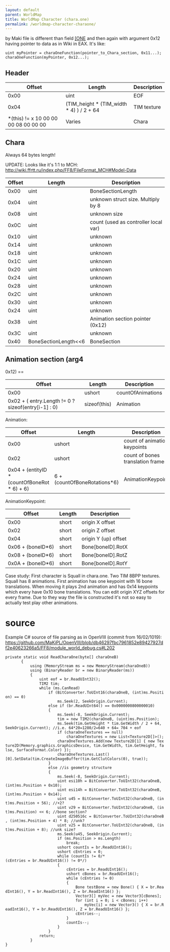 ```yaml
---
layout: default
parent: WorldMap
title: WorldMap Character (chara.one)
permalink: /worldmap-character-charaone/
---
```


by Maki file is different than field [\[ONE](../Field/Field%20File%20Format/FileFormat_ONE) and then again with argument 0x12 having pointer to data as in Wiki in EAX. It's like:

`uint myPointer = charaOneFunction(pointer_to_Chara_section, 0x11...);`  
`charaOneFunction(myPointer, 0x12...);`

## Header

| Offset                                | Length                                       | Description |
|---------------------------------------|----------------------------------------------|-------------|
| 0x00                                  | uint                                         | EOF         |
| 0x04                                  | (TIM\_height \* (TIM\_width \* 4) ) / 2 + 64 | TIM texture |
| \*(this) != x 10 00 00 00 08 00 00 00 | Varies                                       | Chara       |

## Chara

Always 64 bytes length!

UPDATE: Looks like it's 1:1 to MCH: <http://wiki.ffrtt.ru/index.php/FF8/FileFormat_MCH#Model-Data>

| Offset | Length                     | Description                          |
|--------|----------------------------|--------------------------------------|
| 0x00   | uint                       | BoneSectionLength                    |
| 0x04   | uint                       | unknown struct size. Multiply by 8   |
| 0x08   | uint                       | unknown size                         |
| 0x0C   | uint                       | count (used as controller local var) |
| 0x10   | uint                       | unknown                              |
| 0x14   | uint                       | unknown                              |
| 0x18   | uint                       | unknown                              |
| 0x1C   | uint                       | unknown                              |
| 0x20   | uint                       | unknown                              |
| 0x24   | uint                       | unknown                              |
| 0x28   | uint                       | unknown                              |
| 0x2C   | uint                       | unknown                              |
| 0x30   | uint                       | unknown                              |
| 0x24   | uint                       | unknown                              |
| 0x38   | uint                       | Animation section pointer (0x12)     |
| 0x3C   | uint                       | unknown                              |
| 0x40   | BoneSectionLength&lt;&lt;6 | BoneSection                          |

## Animation section (arg4

0x12) ==

| Offset                                                | Length       | Description       |
|-------------------------------------------------------|--------------|-------------------|
| 0x00                                                  | ushort       | countOfAnimations |
| 0x02 + ( entry.Length != 0 ? sizeof(entry\[i-1\] : 0) | sizeof(this) | Animation         |

Animation:

| Offset                                         | Length                        | Description                       |
|------------------------------------------------|-------------------------------|-----------------------------------|
| 0x00                                           | ushort                        | count of animation keypoints      |
| 0x02                                           | ushort                        | count of bones translation frames |
| 0x04 + (entityID \* (countOfBoneRot \* 6) + 6) | 6 + (countOfBoneRotations\*6) | AnimationKeypoint                 |

AnimationKeypoint:

| Offset             | Length | Description          |
|--------------------|--------|----------------------|
| 0x00               | short  | origin X offset      |
| 0x02               | short  | origin Z offset      |
| 0x04               | short  | origin Y (up) offset |
| 0x06 + (boneID\*6) | short  | Bone\[boneID\].RotX  |
| 0x08 + (boneID\*6) | short  | Bone\[boneID\].RotZ  |
| 0x0A + (boneID\*6) | short  | Bone\[boneID\].RotY  |

Case study: First character is Squall in chara.one. Two TIM 8BPP textures. Squall has 8 animations. First animation has one keypoint with 16 bone translations. When moving it plays 2nd animation and has 0x14 keypoints which every have 0x10 bone translations. You can edit origin XYZ offsets for every frame. Due to they way the file is constructed it's not so easy to actually test play other animations.

# source

Example C\# source of file parsing as in OpenVIII (commit from 16/02/1019): <https://github.com/MaKiPL/OpenVIII/blob/db46297fbc7961852e89427927df2e40623266a5/FF8/module_world_debug.cs#L202>

`private static void ReadCharaOne(byte[] charaOneB)`  
`       {`  
`           using (MemoryStream ms = new MemoryStream(charaOneB))`  
`           using (BinaryReader br = new BinaryReader(ms))`  
`           {`  
`               uint eof = br.ReadUInt32();`  
`               TIM2 tim;`  
`               while (ms.CanRead)`  
`                   if (BitConverter.ToUInt16(charaOneB, (int)ms.Position) == 0)`  
`                       ms.Seek(2, SeekOrigin.Current);`  
`                   else if (br.ReadUInt64() == 0x0000000800000010)`  
`                   {`  
`                       ms.Seek(-8, SeekOrigin.Current);`  
`                       tim = new TIM2(charaOneB, (uint)ms.Position);`  
`                       ms.Seek(tim.GetHeight * tim.GetWidth / 2 + 64, SeekOrigin.Current); //i.e. 64*20=1280/2=640 + 64= 704 + eof`  
`                       if (charaOneTextures == null)`  
`                           charaOneTextures = new List<Texture2D[]>();`  
`                       charaOneTextures.Add(new Texture2D[1] { new Texture2D(Memory.graphics.GraphicsDevice, tim.GetWidth, tim.GetHeight, false, SurfaceFormat.Color) });`  
`                       charaOneTextures.Last()[0].SetData(tim.CreateImageBuffer(tim.GetClutColors(0), true));`  
`                   }`  
`                   else //is geometry structure`  
`                   {`  
`                       ms.Seek(-8, SeekOrigin.Current);`  
`                       uint esi10h = BitConverter.ToUInt32(charaOneB, (int)ms.Position + 0x10);`  
`                       uint esi14h = BitConverter.ToUInt32(charaOneB, (int)ms.Position + 0x14);`  
`                       uint u45 = BitConverter.ToUInt32(charaOneB, (int)ms.Position + 56); //+2?`  
`                       uint v29 = BitConverter.ToUInt32(charaOneB, (int)ms.Position) << 6; //bone section?`  
`                       uint d250516c = BitConverter.ToUInt32(charaOneB, (int)ms.Position + 4) * 8; //unk?`  
`                       uint v25 = BitConverter.ToUInt32(charaOneB, (int)ms.Position + 8); //unk size?`  
`                       ms.Seek(u45, SeekOrigin.Current);`  
`                       if (ms.Position > ms.Length)`  
`                           break;`  
`                       ushort countIs = br.ReadUInt16();`  
`                       ushort cEntries = 0;`  
`                       while (countIs != 0/*(cEntries = br.ReadUInt16()) != 0*/)`  
`                       {`  
`                           cEntries = br.ReadUInt16();`  
`                           ushort cBones = br.ReadUInt16();`  
`                           while (cEntries != 0)`  
`                           {`  
`                               Bone testBone = new Bone() { X = br.ReadInt16(), Y = br.ReadInt16(), Z = br.ReadInt16() };`  
`                               Vector3[] myVec = new Vector3[cBones];`  
`                               for (int i = 0; i < cBones; i++)`  
`                                   myVec[i] = new Vector3() { X = br.ReadInt16(), Y = br.ReadUInt16(), Z = br.ReadUInt16() };`  
`                               cEntries--;`  
`                           }`  
`                           countIs--;`  
`                       }`  
`                   }`  
`               return;`  
`           }`  
`}`
